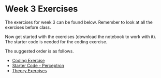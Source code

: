 # Week 3 Exercises
The exercises for week 3 can be found below. Remember to look at all the exercises before class.

Now get started with the exercises (download the notebook to work with it).
The starter code is needed for the coding exercise.

The suggested order is as follows.
* [Coding Exercise](hyperplanes_perceptrons.ipynb)
* [Starter Code - Perceptron](perceptron.py)
* [Theory Exercises](theory.ipynb)
